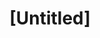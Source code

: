 ---
pid: vp1
title: "[Untitled]"
location_transcription: Pay It Forward Ave
coordinates: "[-75.1789109, 40.0356086]"
zipcode: '19144'
gen_neighborhood: Northwest Philadelphia
neighborhood: Germantown
outside_phl: 
age: '27'
age_range: 20-29
instagram: 
image_file_name: vp_1.jpg
proposal_transcription: |-
  The appropriate monument for the current city of Philadelphia from my perspective would be random act of kindness and giving back to the community. Help other even if they can't help you back. I realize you haven't really live until you done something for someone who can never repay you !
  P.S. You could never be poor from giving
topic: Unity,Unknown
topic_summary: 0, 0
type: Other No Form
keywords_other: 
credit: Jeffrey Glenn-Hines
image_labels: 
twitter: 
facebook: 
permalink: "/monuments/vp1/"
layout: item-page
---